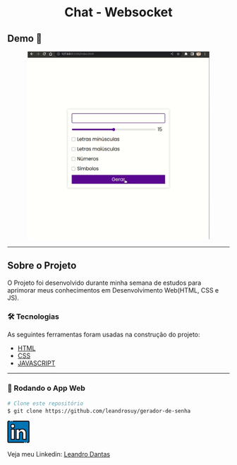 <h1 style="text-align: center; font-weight: bold;">Chat - Websocket</h1>

## Demo 📸

<div align="center" >
  <img src="./github/preview.gif" alt="demo-app" height="425">
</div>

---

## Sobre o Projeto

O Projeto foi desenvolvido durante minha semana de estudos para aprimorar meus conhecimentos em Desenvolvimento Web(HTML, CSS e JS).

### 🛠 Tecnologias

As seguintes ferramentas foram usadas na construção do projeto:

- [HTML]()
- [CSS]()
- [JAVASCRIPT]()

---

### 🎲 Rodando o App Web

```bash
# Clone este repositório
$ git clone https://github.com/leandrosuy/gerador-de-senha
```

<a href="https://raw.githubusercontent.com/ARTHURPC03/Proffy-FullStack/master/github/linkedin.png">
<img src="https://raw.githubusercontent.com/ARTHURPC03/Proffy-FullStack/master/github/linkedin.png" alt="linkedin" height="50"></a>
<br />

Veja meu Linkedin: [Leandro Dantas](https://www.linkedin.com/in/leandro-dantas-1959b711b/)
